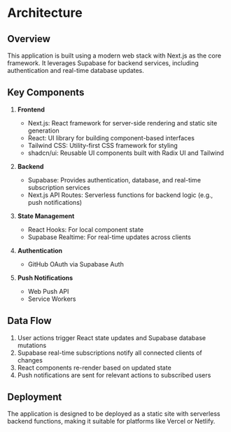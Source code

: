 # Architecture

## Overview

This application is built using a modern web stack with Next.js as the core framework. It leverages Supabase for backend services, including authentication and real-time database updates.

## Key Components

1. **Frontend**
   - Next.js: React framework for server-side rendering and static site generation
   - React: UI library for building component-based interfaces
   - Tailwind CSS: Utility-first CSS framework for styling
   - shadcn/ui: Reusable UI components built with Radix UI and Tailwind

2. **Backend**
   - Supabase: Provides authentication, database, and real-time subscription services
   - Next.js API Routes: Serverless functions for backend logic (e.g., push notifications)

3. **State Management**
   - React Hooks: For local component state
   - Supabase Realtime: For real-time updates across clients

4. **Authentication**
   - GitHub OAuth via Supabase Auth

5. **Push Notifications**
   - Web Push API
   - Service Workers

## Data Flow

1. User actions trigger React state updates and Supabase database mutations
2. Supabase real-time subscriptions notify all connected clients of changes
3. React components re-render based on updated state
4. Push notifications are sent for relevant actions to subscribed users

## Deployment

The application is designed to be deployed as a static site with serverless backend functions, making it suitable for platforms like Vercel or Netlify.